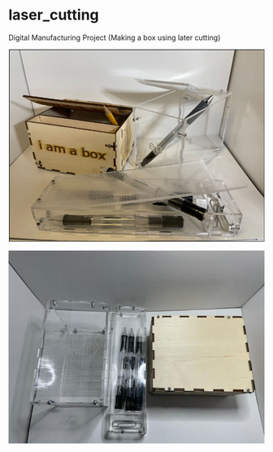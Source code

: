 # laser_cutting
Digital Manufacturing Project (Making a box using later cutting)

![image](./read_me_images/demo_photo.png)

![image](./read_me_images/bottom_boxes.JPG)
